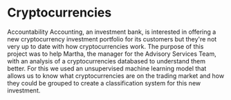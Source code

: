 # Cryptocurrencies

Accountability Accounting, an investment bank, is interested in offering a new cryptocurrency investment portfolio for its customers but they're not very up to date with how cryptocurrencies work.
The purpose of this project was to help Martha, the manager for the Advisory Services Team, with an analysis of a cryptocurrencies databased to understand them better. For this we used an unsupervised machine learning model that allows us to know what cryptocurrencies are on the trading market and how they could be grouped to create a classification system for this new investment.

